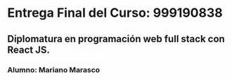 # Entrega Final del Curso: 999190838
## Diplomatura en programación web full stack con React JS.
### Alumno: Mariano Marasco
